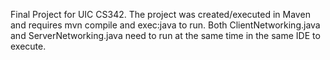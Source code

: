 Final Project for UIC CS342. The project was created/executed in Maven and requires mvn compile and exec:java to run. Both ClientNetworking.java and ServerNetworking.java need to run at the same time in the same IDE to execute.
